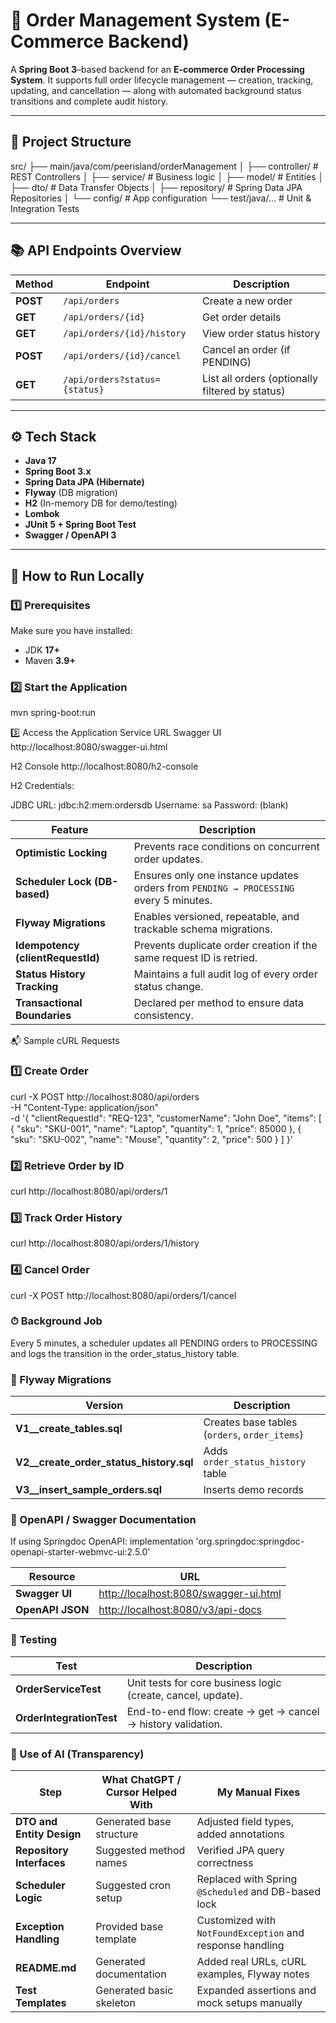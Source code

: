 # 🛒 Order Management System (E-Commerce Backend)

A **Spring Boot 3**–based backend for an **E-commerce Order Processing System**.
It supports full order lifecycle management — creation, tracking, updating, and cancellation — along with automated background status transitions and complete audit history.

---

## 🧱 Project Structure

src/
├── main/java/com/peerisland/orderManagement
│ ├── controller/ # REST Controllers
│ ├── service/ # Business logic
│ ├── model/ # Entities
│ ├── dto/ # Data Transfer Objects
│ ├── repository/ # Spring Data JPA Repositories
│ └── config/ # App configuration
└── test/java/... # Unit & Integration Tests


---

## 📚 API Endpoints Overview

| Method | Endpoint | Description |
|---------|-----------|-------------|
| **POST** | `/api/orders` | Create a new order |
| **GET** | `/api/orders/{id}` | Get order details |
| **GET** | `/api/orders/{id}/history` | View order status history |
| **POST** | `/api/orders/{id}/cancel` | Cancel an order (if PENDING) |
| **GET** | `/api/orders?status={status}` | List all orders (optionally filtered by status) |

---

## ⚙️ Tech Stack

- **Java 17**
- **Spring Boot 3.x**
- **Spring Data JPA (Hibernate)**
- **Flyway** (DB migration)
- **H2** (In-memory DB for demo/testing)
- **Lombok**
- **JUnit 5 + Spring Boot Test**
- **Swagger / OpenAPI 3**

---

## 🚀 How to Run Locally

### 1️⃣ Prerequisites
Make sure you have installed:
- JDK **17+**
- Maven **3.9+**

### 2️⃣ Start the Application

mvn spring-boot:run

3️⃣ Access the Application
Service	URL
Swagger UI	http://localhost:8080/swagger-ui.html

H2 Console	http://localhost:8080/h2-console

H2 Credentials:

JDBC URL: jdbc:h2:mem:ordersdb
Username: sa
Password: (blank)

| Feature                           | Description                                                                           |
| --------------------------------- | ------------------------------------------------------------------------------------- |
| **Optimistic Locking**            | Prevents race conditions on concurrent order updates.                                 |
| **Scheduler Lock (DB-based)**     | Ensures only one instance updates orders from `PENDING → PROCESSING` every 5 minutes. |
| **Flyway Migrations**             | Enables versioned, repeatable, and trackable schema migrations.                       |
| **Idempotency (clientRequestId)** | Prevents duplicate order creation if the same request ID is retried.                  |
| **Status History Tracking**       | Maintains a full audit log of every order status change.                              |
| **Transactional Boundaries**      | Declared per method to ensure data consistency.                                       |

📬 Sample cURL Requests

### 1️⃣ Create Order

curl -X POST http://localhost:8080/api/orders \
  -H "Content-Type: application/json" \
  -d '{
        "clientRequestId": "REQ-123",
        "customerName": "John Doe",
        "items": [
          { "sku": "SKU-001", "name": "Laptop", "quantity": 1, "price": 85000 },
          { "sku": "SKU-002", "name": "Mouse", "quantity": 2, "price": 500 }
        ]
      }'

### 2️⃣ Retrieve Order by ID

curl http://localhost:8080/api/orders/1


### 3️⃣ Track Order History

curl http://localhost:8080/api/orders/1/history

### 4️⃣ Cancel Order

curl -X POST http://localhost:8080/api/orders/1/cancel

### ⏱ Background Job

Every 5 minutes, a scheduler updates all PENDING orders to PROCESSING and logs the transition in the order_status_history table.

### 🧩 Flyway Migrations

| Version                                 | Description                                   |
| --------------------------------------- | --------------------------------------------- |
| **V1__create_tables.sql**               | Creates base tables (`orders`, `order_items`) |
| **V2__create_order_status_history.sql** | Adds `order_status_history` table             |
| **V3__insert_sample_orders.sql**        | Inserts demo records                          |


### 📄 OpenAPI / Swagger Documentation

If using Springdoc OpenAPI:
implementation 'org.springdoc:springdoc-openapi-starter-webmvc-ui:2.5.0'

| Resource         | URL                                                                            |
| ---------------- | ------------------------------------------------------------------------------ |
| **Swagger UI**   | [http://localhost:8080/swagger-ui.html](http://localhost:8080/swagger-ui.html) |
| **OpenAPI JSON** | [http://localhost:8080/v3/api-docs](http://localhost:8080/v3/api-docs)         |


### 🧪 Testing
| Test                     | Description                                                  |
| ------------------------ | ------------------------------------------------------------ |
| **OrderServiceTest**     | Unit tests for core business logic (create, cancel, update). |
| **OrderIntegrationTest** | End-to-end flow: create → get → cancel → history validation. |

### 🤖 Use of AI (Transparency)
| Step                      | What ChatGPT / Cursor Helped With | My Manual Fixes                                           |
| ------------------------- | --------------------------------- | --------------------------------------------------------- |
| **DTO and Entity Design** | Generated base structure          | Adjusted field types, added annotations                   |
| **Repository Interfaces** | Suggested method names            | Verified JPA query correctness                            |
| **Scheduler Logic**       | Suggested cron setup              | Replaced with Spring `@Scheduled` and DB-based lock       |
| **Exception Handling**    | Provided base template            | Customized with `NotFoundException` and response handling |
| **README.md**             | Generated documentation           | Added real URLs, cURL examples, Flyway notes              |
| **Test Templates**        | Generated basic skeleton          | Expanded assertions and mock setups manually              |

